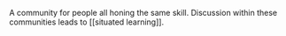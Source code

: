 A community for people all honing the same skill. Discussion within these communities leads to [[situated learning]].